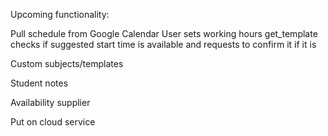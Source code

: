 Upcoming functionality:

Pull schedule from Google Calendar
User sets working hours
get_template checks if suggested start time is available and requests to confirm it if it is

Custom subjects/templates

Student notes

Availability supplier

Put on cloud service
